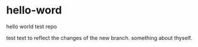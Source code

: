 # hello-word
hello world test repo

test text to reflect  the changes of the new branch.
something about thyself. 

